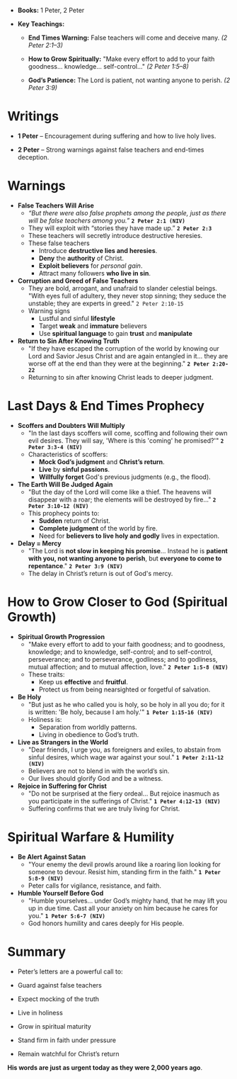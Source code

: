 - **Books:** 1 Peter, 2 Peter
    
- **Key Teachings:**
    
    - **End Times Warning:** False teachers will come and deceive many. _(2 Peter 2:1–3)_
        
    - **How to Grow Spiritually:** "Make every effort to add to your faith goodness... knowledge... self-control…" _(2 Peter 1:5–8)_
        
    - **God’s Patience:** The Lord is patient, not wanting anyone to perish. _(2 Peter 3:9)_

# Writings
- **1 Peter** – Encouragement during suffering and how to live holy lives.
    
- **2 Peter** – Strong warnings against false teachers and end-times deception.

# Warnings
- **False Teachers Will Arise**
	- *“But there were also false prophets among the people, just as there will be false teachers among you.”*  **`2 Peter 2:1 (NIV)`**
	- They will exploit with “stories they have made up.” **`2 Peter 2:3`**
	- These teachers will secretly introduce destructive heresies.
	- These false teachers
		- Introduce **destructive lies and heresies**.
		- **Deny** the **authority** of Christ.
		- **Exploit believers** for *personal gain*.
		- Attract many followers **who live in sin**.
- **Corruption and Greed of False Teachers**
	- They are bold, arrogant, and unafraid to slander celestial beings. "With eyes full of adultery, they never stop sinning; they seduce the unstable; they are experts in greed." `2 Peter 2:10-15`
	- Warning signs
		- Lustful and sinful **lifestyle**
		- Target **weak** and **immature** believers
		- Use **spiritual language** to gain **trust** and **manipulate**
- **Return to Sin After Knowing Truth**
	- "If they have escaped the corruption of the world by knowing our Lord and Savior Jesus Christ and are again entangled in it... they are worse off at the end than they were at the beginning." **`2 Peter 2:20-22`**
	- Returning to sin after knowing Christ leads to deeper judgment.

# Last Days & End Times Prophecy
- **Scoffers and Doubters Will Multiply**
	- "In the last days scoffers will come, scoffing and following their own evil desires. They will say, 'Where is this 'coming' he promised?'" **`2 Peter 3:3-4 (NIV)`**
	- Characteristics of scoffers:
		- **Mock God’s judgment** and **Christ’s return**.
		- **Live** by **sinful passions**.
		- **Willfully forget** God's previous judgments (e.g., the flood).
-  **The Earth Will Be Judged Again**
	- "But the day of the Lord will come like a thief. The heavens will disappear with a roar; the elements will be destroyed by fire..." **`2 Peter 3:10-12 (NIV)`**
	- This prophecy points to:
		- **Sudden** return of Christ.
		- **Complete judgment** of the world by fire.
		- Need for **believers to live holy and godly** lives in expectation.
- **Delay = Mercy**
	- "The Lord is **not slow in keeping his promise**... Instead he is **patient with you, not wanting anyone to perish**, but **everyone to come to repentance**." **`2 Peter 3:9 (NIV)`**
	- The delay in Christ’s return is out of God's mercy.

# How to Grow Closer to God (Spiritual Growth)
- **Spiritual Growth Progression**
	- "Make every effort to add to your faith goodness; and to goodness, knowledge; and to knowledge, self-control; and to self-control, perseverance; and to perseverance, godliness; and to godliness, mutual affection; and to mutual affection, love." **`2 Peter 1:5-8 (NIV)`**
	- These traits:
		- Keep us **effective** and **fruitful**.
		- Protect us from being nearsighted or forgetful of salvation.
- **Be Holy**
	- "But just as he who called you is holy, so be holy in all you do; for it is written: 'Be holy, because I am holy.'"  **`1 Peter 1:15-16 (NIV)`**
	- Holiness is:
		- Separation from worldly patterns.
		- Living in obedience to God’s truth.
- **Live as Strangers in the World**
	- "Dear friends, I urge you, as foreigners and exiles, to abstain from sinful desires, which wage war against your soul." **`1 Peter 2:11-12 (NIV)`**
	- Believers are not to blend in with the world’s sin.
	- Our lives should glorify God and be a witness.
-  **Rejoice in Suffering for Christ**
	- "Do not be surprised at the fiery ordeal... But rejoice inasmuch as you participate in the sufferings of Christ." **`1 Peter 4:12-13 (NIV)`**
	- Suffering confirms that we are truly living for Christ.

# Spiritual Warfare & Humility
- **Be Alert Against Satan**
	- "Your enemy the devil prowls around like a roaring lion looking for someone to devour. Resist him, standing firm in the faith." **`1 Peter 5:8-9 (NIV)`**
	- Peter calls for vigilance, resistance, and faith.
- **Humble Yourself Before God**
	- "Humble yourselves... under God’s mighty hand, that he may lift you up in due time. Cast all your anxiety on him because he cares for you." **`1 Peter 5:6-7 (NIV)`**
	- God honors humility and cares deeply for His people.

# Summary
- Peter’s letters are a powerful call to:

- Guard against false teachers
    
- Expect mocking of the truth
    
- Live in holiness
    
- Grow in spiritual maturity
    
- Stand firm in faith under pressure
    
- Remain watchful for Christ’s return
    

**His words are just as urgent today as they were 2,000 years ago**.